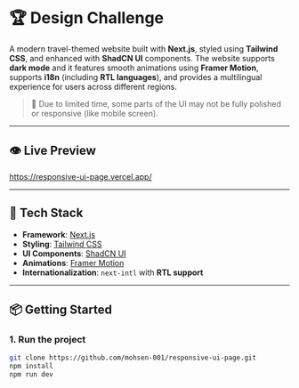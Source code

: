 # 🏆 Design Challenge

A modern travel-themed website built with **Next.js**, styled using **Tailwind CSS**, and enhanced with **ShadCN UI** components. The website supports **dark mode** and it features smooth animations using **Framer Motion**, supports **i18n** (including **RTL languages**), and provides a multilingual experience for users across different regions.

> 📝 Due to limited time, some parts of the UI may not be fully polished or responsive (like mobile screen).

---

## 👁️ Live Preview

https://responsive-ui-page.vercel.app/

---

## 🚀 Tech Stack

- **Framework**: [Next.js](https://nextjs.org/)
- **Styling**: [Tailwind CSS](https://tailwindcss.com/)
- **UI Components**: [ShadCN UI](https://ui.shadcn.com/)
- **Animations**: [Framer Motion](https://www.framer.com/motion/)
- **Internationalization**: `next-intl` with **RTL support**

---

## 📦 Getting Started

### 1. Run the project

```bash
git clone https://github.com/mohsen-001/responsive-ui-page.git
npm install
npm run dev
```

